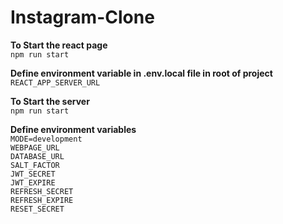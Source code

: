# Instagram-Clone

**To Start the react page**\
`npm run start`

**Define environment variable in .env.local file in root of project**
`REACT_APP_SERVER_URL`

**To Start the server**\
`npm run start`

**Define environment variables**\
`MODE=development`\
`WEBPAGE_URL`\
`DATABASE_URL`\
`SALT_FACTOR`\
`JWT_SECRET`\
`JWT_EXPIRE`\
`REFRESH_SECRET`\
`REFRESH_EXPIRE`\
`RESET_SECRET`
